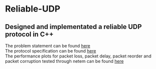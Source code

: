 # Reliable-UDP
## Designed and implementated a reliable UDP protocol in C++
The problem statement can be found [here](./assignment-2.pdf)<br/>
The protocol specification can be found [here](./Computer%20Networks%20A2%20Phase1.pdf)<br/>
The performance plots for packet loss, packet delay, packet reorder and packet corruption tested through netem can be found [here](./Computer%20Networks%20Project%20(Performance%20Plots).pdf)